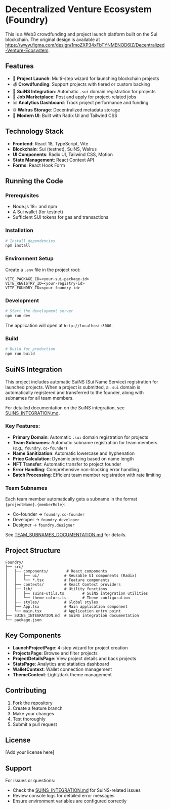 # Decentralized Venture Ecosystem (Foundry)

This is a Web3 crowdfunding and project launch platform built on the Sui blockchain. The original design is available at https://www.figma.com/design/1moZXP34xFbTYNMENOD6IZ/Decentralized-Venture-Ecosystem.

## Features

- 🚀 **Project Launch**: Multi-step wizard for launching blockchain projects
- 💰 **Crowdfunding**: Support projects with tiered or custom backing
- 🔗 **SuiNS Integration**: Automatic `.sui` domain registration for projects
- 💼 **Job Marketplace**: Post and apply for project-related jobs
- 📊 **Analytics Dashboard**: Track project performance and funding
- 🌐 **Walrus Storage**: Decentralized metadata storage
- 🎨 **Modern UI**: Built with Radix UI and Tailwind CSS

## Technology Stack

- **Frontend**: React 18, TypeScript, Vite
- **Blockchain**: Sui (testnet), SuiNS, Walrus
- **UI Components**: Radix UI, Tailwind CSS, Motion
- **State Management**: React Context API
- **Forms**: React Hook Form

## Running the Code

### Prerequisites

- Node.js 18+ and npm
- A Sui wallet (for testnet)
- Sufficient SUI tokens for gas and transactions

### Installation

```bash
# Install dependencies
npm install
```

### Environment Setup

Create a `.env` file in the project root:

```env
VITE_PACKAGE_ID=<your-sui-package-id>
VITE_REGISTRY_ID=<your-registry-id>
VITE_FOUNDRY_ID=<your-foundry-id>
```

### Development

```bash
# Start the development server
npm run dev
```

The application will open at `http://localhost:3000`.

### Build

```bash
# Build for production
npm run build
```

## SuiNS Integration

This project includes automatic SuiNS (Sui Name Service) registration for launched projects. When a project is submitted, a `.sui` domain is automatically registered and transferred to the founder, along with subnames for all team members.

For detailed documentation on the SuiNS integration, see [SUINS_INTEGRATION.md](./SUINS_INTEGRATION.md).

### Key Features:
- **Primary Domain**: Automatic `.sui` domain registration for projects
- **Team Subnames**: Automatic subname registration for team members (e.g., `foundry.co-founder`)
- **Name Sanitization**: Automatic lowercase and hyphenation
- **Price Calculation**: Dynamic pricing based on name length
- **NFT Transfer**: Automatic transfer to project founder
- **Error Handling**: Comprehensive non-blocking error handling
- **Batch Processing**: Efficient team member registration with rate limiting

### Team Subnames
Each team member automatically gets a subname in the format `{projectName}.{memberRole}`:
- Co-founder → `foundry.co-founder`
- Developer → `foundry.developer`
- Designer → `foundry.designer`

See [TEAM_SUBNAMES_DOCUMENTATION.md](./TEAM_SUBNAMES_DOCUMENTATION.md) for details.

## Project Structure

```
Foundry/
├── src/
│   ├── components/        # React components
│   │   ├── ui/           # Reusable UI components (Radix)
│   │   └── *.tsx         # Feature components
│   ├── contexts/         # React Context providers
│   ├── lib/              # Utility functions
│   │   ├── suins-utils.ts        # SuiNS integration utilities
│   │   └── theme-colors.ts       # Theme configuration
│   ├── styles/           # Global styles
│   ├── App.tsx           # Main application component
│   └── main.tsx          # Application entry point
├── SUINS_INTEGRATION.md  # SuiNS integration documentation
└── package.json
```

## Key Components

- **LaunchProjectPage**: 4-step wizard for project creation
- **ProjectsPage**: Browse and filter projects
- **ProjectDetailsPage**: View project details and back projects
- **StatsPage**: Analytics and statistics dashboard
- **WalletContext**: Wallet connection management
- **ThemeContext**: Light/dark theme management

## Contributing

1. Fork the repository
2. Create a feature branch
3. Make your changes
4. Test thoroughly
5. Submit a pull request

## License

[Add your license here]

## Support

For issues or questions:
- Check the [SUINS_INTEGRATION.md](./SUINS_INTEGRATION.md) for SuiNS-related issues
- Review console logs for detailed error messages
- Ensure environment variables are configured correctly

